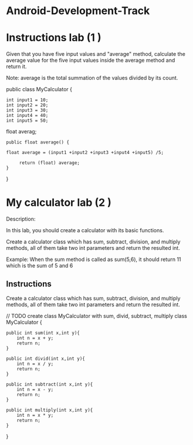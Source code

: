 

# Android-Development-Track


# Instructions  lab (1 )

Given that you have five input values and "average" method, calculate the average value for the five input values inside the average method and return it.

Note: average is the total summation of the values divided by its count.

public class MyCalculator {

    int input1 = 10;
    int input2 = 20;
    int input3 = 30;
    int input4 = 40;
    int input5 = 50;
 float averag;
    

    public float average() { 

    float average = (input1 +input2 +input3 +input4 +input5) /5;
        
         return (float) average;
    }
    
   
}



# My calculator lab (2 )


Description:

In this lab, you should create a calculator with its basic functions.

Create a calculator class which has sum, subtract, division, and multiply methods, all of them take two int parameters and return the resulted int.

Example: When the sum method is called as sum(5,6), it should return 11 which is the sum of 5 and 6

## Instructions

Create a calculator class which has sum, subtract, division, and multiply methods, all of them take two int parameters and return the resulted int.



// TODO create class MyCalculator with sum, divid, subtract, multiply
class MyCalculator {
    
    public int sum(int x,int y){
        int n = x + y;
        return n;         
    }
    
    public int divid(int x,int y){
        int n = x / y;
        return n;         
    }
    
    public int subtract(int x,int y){
        int n = x - y;
        return n;         
    }
    
    public int multiply(int x,int y){
        int n = x * y;
        return n;         
    }
}


